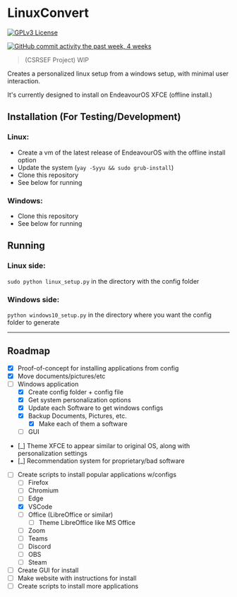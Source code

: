 # LinuxConvert

[![GPLv3 License](https://img.shields.io/badge/License-GPL%20v3-green.svg)](https://opensource.org/licenses/)
<!-- [![Github All Releases](https://img.shields.io/github/downloads/whop42/LinuxConvert/total.svg?style=flat)]() -->
[![GitHub commit activity the past week, 4 weeks](https://img.shields.io/github/commit-activity/w/whop42/LinuxConvert.svg?style=flat)]()

> (CSRSEF Project)
> WIP

Creates a personalized linux setup from a windows setup, with minimal user interaction.

It's currently designed to install on EndeavourOS XFCE (offline install.)

## Installation (For Testing/Development)

### Linux:

- Create a vm of the latest release of EndeavourOS with the offline install option
- Update the system (`yay -Syyu && sudo grub-install`) <!-- delete this after the grub issue fixed -->
- Clone this repository
- See below for running

### Windows:

- Clone this repository
- See below for running

## Running

### Linux side:

`sudo python linux_setup.py` in the directory with the config folder

### Windows side:

`python windows10_setup.py` in the directory where you want the config folder to generate

---
## Roadmap

- [x] Proof-of-concept for installing applications from config
- [X] Move documents/pictures/etc
- [ ] Windows application
    - [X] Create config folder + config file
    - [X] Get system personalization options
    - [X] Update each Software to get windows configs
    - [X] Backup Documents, Pictures, etc.
        - [X] Make each of them a software
    - [ ] GUI
- [_] Theme XFCE to appear similar to original OS, along with personalization settings
- [_] Recommendation system for proprietary/bad software
- [ ] Create scripts to install popular applications w/configs
    - [ ] Firefox
    - [ ] Chromium
    - [ ] Edge
    - [X] VSCode
    - [ ] Office (LibreOffice or similar)
        - [ ] Theme LibreOffice like MS Office
    - [ ] Zoom
    - [ ] Teams
    - [ ] Discord
    - [ ] OBS
    - [ ] Steam
- [ ] Create GUI for install
- [ ] Make website with instructions for install
- [ ] Create scripts to install more applications
